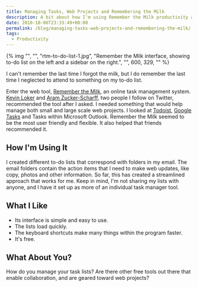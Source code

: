 ```yaml
---
title: Managing Tasks, Web Projects and Remembering the Milk
description: A bit about how I'm using Remember the Milk productivity app.
date: 2010-10-06T23:33:49+00:00
permalink: /blog/managing-tasks-web-projects-and-remembering-the-milk/
tags:
  - Productivity
---
```


{% img "", "", "rtm-to-do-list-1.jpg", "Remember the Milk interface, showing to-do list on the left and a sidebar on the right.", "", 600, 329, "" %}

I can't remember the last time I forgot the milk, but I do remember the last time I neglected to attend to something on my to-do list.

Enter the web tool, [Remember the Milk](http://www.rememberthemilk.com/), an online task management system. [Kevin Loker](http://twitter.com/kevinloker) and [Aram Zucker-Scharff,](http://twitter.com/Chronotope) two people I follow on Twitter, recommended the tool after I asked. I needed something that would help manage both small and large scale web projects. I looked at [Todoist](http://todoist.com/), [Google Tasks](http://mail.google.com/mail/help/tasks/) and Tasks within Microsoft Outlook. Remember the Milk seemed to be the most user friendly and flexible. It also helped that friends recommended it.

## How I'm Using It

I created different to-do lists that correspond with folders in my email. The email folders contain the action items that I need to make web updates, like copy, photos and other information. So far, this has created a streamlined approach that works for me. Keep in mind, I'm not sharing my lists with anyone, and I have it set up as more of an individual task manager tool.

## What I Like

- Its interface is simple and easy to use.
- The lists load quickly.
- The keyboard shortcuts make many things within the program faster.
- It's free.

## What About You?

How do you manage your task lists? Are there other free tools out there that enable collaboration, and are geared toward web projects?
